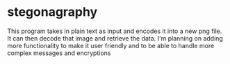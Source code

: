 # stegonagraphy

This program takes in plain text as input and encodes it into a new png file. It can then decode that image and retrieve the data. I'm planning on adding more functionality to make it user friendly
and to be able to handle more complex messages and encryptions
